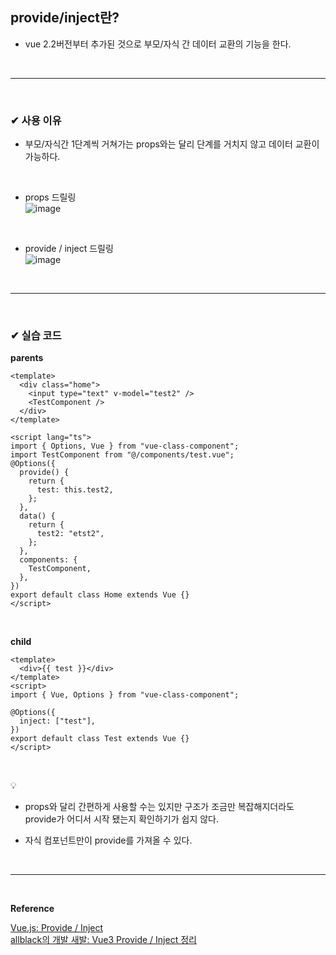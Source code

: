 ## provide/inject란?
- vue 2.2버전부터 추가된 것으로 부모/자식 간 데이터 교환의 기능을 한다.
<br>
<hr>
<br>

### ✔ 사용 이유
- 부모/자식간 1단계씩 거쳐가는 props와는 달리 단계를 거치지 않고 데이터 교환이 가능하다.
<br>

- props 드릴링<br>
![image](https://github.com/yejun95/Today-I-Learn/assets/121341413/5e8762e9-f066-4d53-af14-722cd0148f09)
<br>

- provide / inject 드릴링<br>
![image](https://github.com/yejun95/Today-I-Learn/assets/121341413/d78d66b7-4963-43b2-b95c-24b5fb492654)
<br>
<hr>
<br>

### ✔ 실습 코드

**parents**
```vue
<template>
  <div class="home">
    <input type="text" v-model="test2" />
    <TestComponent />
  </div>
</template>

<script lang="ts">
import { Options, Vue } from "vue-class-component";
import TestComponent from "@/components/test.vue";
@Options({
  provide() {
    return {
      test: this.test2,
    };
  },
  data() {
    return {
      test2: "etst2",
    };
  },
  components: {
    TestComponent,
  },
})
export default class Home extends Vue {}
</script>
```
<br>

**child**
```vue
<template>
  <div>{{ test }}</div>
</template>
<script>
import { Vue, Options } from "vue-class-component";

@Options({
  inject: ["test"],
})
export default class Test extends Vue {}
</script>
```
<br>

💡<br>
- props와 달리 간편하게 사용할 수는 있지만 구조가 조금만 복잡해지더라도 provide가 어디서 시작 됐는지 확인하기가 쉽지 않다.<br>

- 자식 컴포넌트만이 provide를 가져올 수 있다.
<br>
<hr>
<br>

**Reference**<br>

[Vue.js: Provide / Inject](https://ko.vuejs.org/guide/components/provide-inject.html#prop-drilling)<br>
[allblack의 개발 새발: Vue3 Provide / Inject 정리](https://allblack0811.tistory.com/39)


